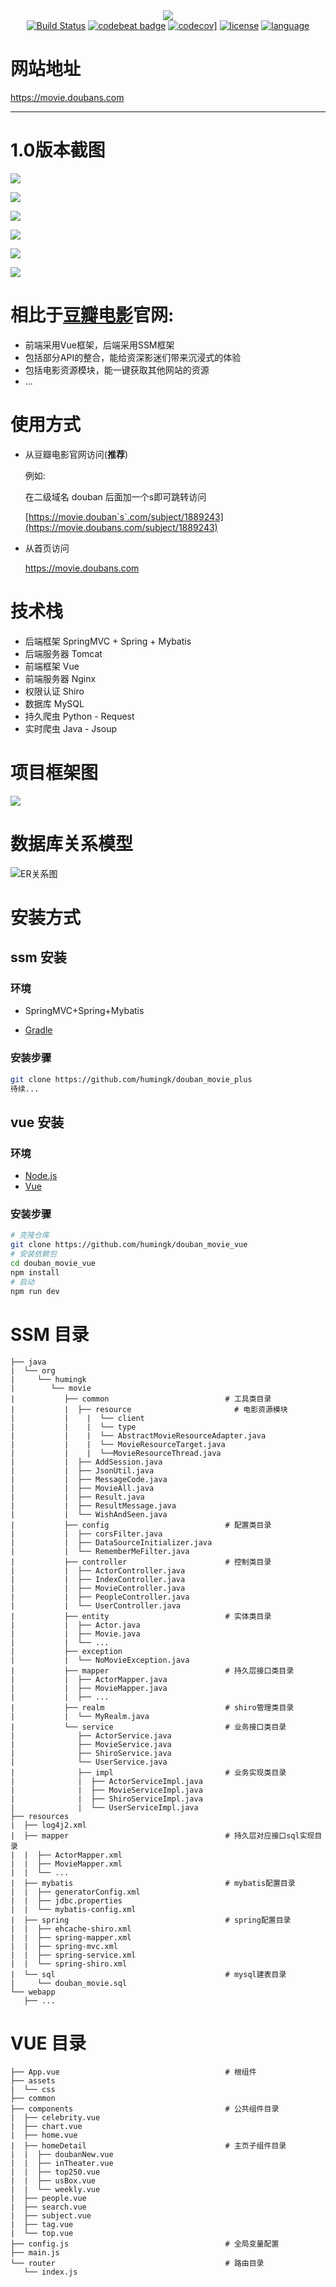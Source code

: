 <div align="center">
<img src="./image/logo3.png"/>
</div>
<div align="center">
<a href="https://travis-ci.org/humingk/douban_movie"><img src="https://travis-ci.org/humingk/douban_movie.svg?branch=master" alt="Build Status"></a>
<a href="https://codebeat.co/projects/github-com-humingk-douban_movie-master"><img src="https://codebeat.co/badges/d666efdf-fbf8-479f-a8ed-dfcb833f0016" alt="codebeat badge"></a>
<a href="https://codecov.io/gh/humingk/douban_movie"><img src="https://codecov.io/gh/humingk/douban_movie/branch/master/graph/badge.svg" alt="codecov]"></a>
<a href=""><img src="https://img.shields.io/github/license/mashape/apistatus.svg" alt="license"></a>
<a href=""><img src="https://img.shields.io/badge/language-java%20python%20javascript-green.svg" alt="language"></a>
</div>

# 网站地址

https://movie.doubans.com

---



# 1.0版本截图

![](./image/example/page1.png)



![](./image/example/page2-1.png)



![](./image/example/page2-2.png)



![](./image/example/page2-3.png)



![](./image/example/page2-4.png)



![](./image/example/page3.png)





# 相比于[豆瓣电影](https://movie.douban.com)官网:

- 前端采用Vue框架，后端采用SSM框架
- 包括部分API的整合，能给资深影迷们带来沉浸式的体验
- 包括电影资源模块，能一键获取其他网站的资源
- ...

# 使用方式

- 从豆瓣电影官网访问(**推荐**)

  例如:

  在二级域名 douban 后面加一个s即可跳转访问

  [https://movie.douban`s`.com/subject/1889243](https://movie.doubans.com/subject/1889243)

- 从首页访问

  https://movie.doubans.com

# 技术栈

- 后端框架 SpringMVC + Spring + Mybatis
- 后端服务器 Tomcat
- 前端框架 Vue
- 前端服务器 Nginx
- 权限认证 Shiro
- 数据库 MySQL
- 持久爬虫 Python - Request
- 实时爬虫 Java - Jsoup 

# 项目框架图

![](./image/structure.png)

# 数据库关系模型

![ER关系图](./image/sql_er_2.0.png)

# 安装方式

## ssm 安装

### 环境

- SpringMVC+Spring+Mybatis

- [Gradle](https://gradle.org/releases/)

### 安装步骤

```bash
git clone https://github.com/humingk/douban_movie_plus
待续...

```

## vue 安装

### 环境

- [Node.js](https://nodejs.org/zh-cn/download/)
- [Vue](https://cn.vuejs.org/v2/guide/installation.html)

### 安装步骤

```bash
# 克隆仓库
git clone https://github.com/humingk/douban_movie_vue
# 安装依赖包
cd douban_movie_vue
npm install
# 启动
npm run dev

```

# SSM 目录

```
├── java
|  └── org
|     └── humingk
|        └── movie
|           ├── common                          # 工具类目录
|           |  ├── resource						  # 电影资源模块
|           |    |  └── client	
|           |    |  └── type
|           |    |  └── AbstractMovieResourceAdapter.java
|           |    |  └── MovieResourceTarget.java
|           |    |  └──MovieResourceThread.java
|           |  ├── AddSession.java
|           |  ├── JsonUtil.java
|           |  ├── MessageCode.java
|           |  ├── MovieAll.java
|           |  ├── Result.java
|           |  ├── ResultMessage.java
|           |  └── WishAndSeen.java
|           ├── config                          # 配置类目录
|           |  ├── corsFilter.java
|           |  ├── DataSourceInitializer.java
|           |  └── RememberMeFilter.java
|           ├── controller                      # 控制类目录
|           |  ├── ActorController.java
|           |  ├── IndexController.java
|           |  ├── MovieController.java
|           |  ├── PeopleController.java
|           |  └── UserController.java
|           ├── entity                          # 实体类目录
|           |  ├── Actor.java
|           |  ├── Movie.java
|           |  └── ...
|           ├── exception
|           |  └── NoMovieException.java
|           ├── mapper                          # 持久层接口类目录
|           |  ├── ActorMapper.java
|           |  ├── MovieMapper.java
|           |  ├── ...
|           ├── realm                           # shiro管理类目录
|           |  └── MyRealm.java                 
|           └── service                         # 业务接口类目录
|              ├── ActorService.java
|              ├── MovieService.java
|              ├── ShiroService.java
|              └── UserService.java
|              ├── impl                         # 业务实现类目录
|              |  ├── ActorServiceImpl.java
|              |  ├── MovieServiceImpl.java
|              |  ├── ShiroServiceImpl.java
|              |  └── UserServiceImpl.java
├── resources
|  ├── log4j2.xml
|  ├── mapper                                   # 持久层对应接口sql实现目录
|  |  ├── ActorMapper.xml
|  |  ├── MovieMapper.xml
|  |  └── ...
|  ├── mybatis                                  # mybatis配置目录
|  |  ├── generatorConfig.xml
|  |  ├── jdbc.properties
|  |  └── mybatis-config.xml
|  ├── spring                                   # spring配置目录
|  |  ├── ehcache-shiro.xml
|  |  ├── spring-mapper.xml
|  |  ├── spring-mvc.xml
|  |  ├── spring-service.xml
|  |  └── spring-shiro.xml
|  └── sql                                      # mysql建表目录
|     └── douban_movie.sql
└── webapp
   ├── ...
```

# VUE 目录
```
├── App.vue                                     # 根组件
├── assets
|  └── css
├── common
├── components                                  # 公共组件目录
|  ├── celebrity.vue
|  ├── chart.vue
|  ├── home.vue
|  ├── homeDetail                               # 主页子组件目录
|  |  ├── doubanNew.vue
|  |  ├── inTheater.vue
|  |  ├── top250.vue
|  |  ├── usBox.vue
|  |  └── weekly.vue
|  ├── people.vue
|  ├── search.vue
|  ├── subject.vue
|  ├── tag.vue
|  └── top.vue
├── config.js                                   # 全局变量配置
├── main.js
└── router                                      # 路由目录
   └── index.js
```